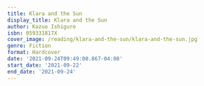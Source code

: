 ```yaml
---
title: Klara and the Sun
display_title: Klara and the Sun
author: Kazuo Ishiguro
isbn: 059331817X
cover_image: /reading/klara-and-the-sun/klara-and-the-sun.jpg
genre: Fiction
format: Hardcover
date: '2021-09-24T09:49:00.867-04:00'
start_date: '2021-09-22'
end_date: '2021-09-24'
---
```


